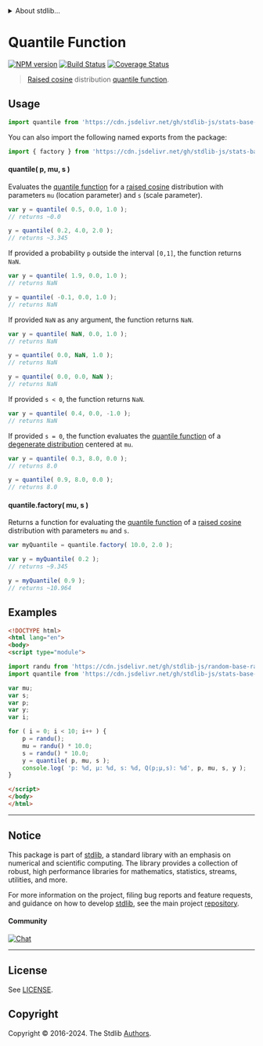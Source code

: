 <!--

@license Apache-2.0

Copyright (c) 2018 The Stdlib Authors.

Licensed under the Apache License, Version 2.0 (the "License");
you may not use this file except in compliance with the License.
You may obtain a copy of the License at

   http://www.apache.org/licenses/LICENSE-2.0

Unless required by applicable law or agreed to in writing, software
distributed under the License is distributed on an "AS IS" BASIS,
WITHOUT WARRANTIES OR CONDITIONS OF ANY KIND, either express or implied.
See the License for the specific language governing permissions and
limitations under the License.

-->


<details>
  <summary>
    About stdlib...
  </summary>
  <p>We believe in a future in which the web is a preferred environment for numerical computation. To help realize this future, we've built stdlib. stdlib is a standard library, with an emphasis on numerical and scientific computation, written in JavaScript (and C) for execution in browsers and in Node.js.</p>
  <p>The library is fully decomposable, being architected in such a way that you can swap out and mix and match APIs and functionality to cater to your exact preferences and use cases.</p>
  <p>When you use stdlib, you can be absolutely certain that you are using the most thorough, rigorous, well-written, studied, documented, tested, measured, and high-quality code out there.</p>
  <p>To join us in bringing numerical computing to the web, get started by checking us out on <a href="https://github.com/stdlib-js/stdlib">GitHub</a>, and please consider <a href="https://opencollective.com/stdlib">financially supporting stdlib</a>. We greatly appreciate your continued support!</p>
</details>

# Quantile Function

[![NPM version][npm-image]][npm-url] [![Build Status][test-image]][test-url] [![Coverage Status][coverage-image]][coverage-url] <!-- [![dependencies][dependencies-image]][dependencies-url] -->

> [Raised cosine][cosine-distribution] distribution [quantile function][quantile-function].

<section class="intro">

<!-- /.intro -->



<section class="usage">

## Usage

```javascript
import quantile from 'https://cdn.jsdelivr.net/gh/stdlib-js/stats-base-dists-cosine-quantile@v0.2.0-esm/index.mjs';
```

You can also import the following named exports from the package:

```javascript
import { factory } from 'https://cdn.jsdelivr.net/gh/stdlib-js/stats-base-dists-cosine-quantile@v0.2.0-esm/index.mjs';
```

#### quantile( p, mu, s )

Evaluates the [quantile function][quantile-function] for a [raised cosine][cosine-distribution] distribution with parameters `mu` (location parameter) and `s` (scale parameter).

```javascript
var y = quantile( 0.5, 0.0, 1.0 );
// returns ~0.0

y = quantile( 0.2, 4.0, 2.0 );
// returns ~3.345
```

If provided a probability `p` outside the interval `[0,1]`, the function returns `NaN`.

```javascript
var y = quantile( 1.9, 0.0, 1.0 );
// returns NaN

y = quantile( -0.1, 0.0, 1.0 );
// returns NaN
```

If provided `NaN` as any argument, the function returns `NaN`.

```javascript
var y = quantile( NaN, 0.0, 1.0 );
// returns NaN

y = quantile( 0.0, NaN, 1.0 );
// returns NaN

y = quantile( 0.0, 0.0, NaN );
// returns NaN
```

If provided `s < 0`, the function returns `NaN`.

```javascript
var y = quantile( 0.4, 0.0, -1.0 );
// returns NaN
```

If provided `s = 0`, the function evaluates the [quantile function][quantile-function] of a [degenerate distribution][degenerate-distribution] centered at `mu`.

```javascript
var y = quantile( 0.3, 8.0, 0.0 );
// returns 8.0

y = quantile( 0.9, 8.0, 0.0 );
// returns 8.0
```

#### quantile.factory( mu, s )

Returns a function for evaluating the [quantile function][quantile-function] of a [raised cosine][cosine-distribution] distribution with parameters `mu` and `s`.

```javascript
var myQuantile = quantile.factory( 10.0, 2.0 );

var y = myQuantile( 0.2 );
// returns ~9.345

y = myQuantile( 0.9 );
// returns ~10.964
```

</section>

<!-- /.usage -->

<section class="examples">

## Examples

<!-- eslint no-undef: "error" -->

```html
<!DOCTYPE html>
<html lang="en">
<body>
<script type="module">

import randu from 'https://cdn.jsdelivr.net/gh/stdlib-js/random-base-randu@esm/index.mjs';
import quantile from 'https://cdn.jsdelivr.net/gh/stdlib-js/stats-base-dists-cosine-quantile@v0.2.0-esm/index.mjs';

var mu;
var s;
var p;
var y;
var i;

for ( i = 0; i < 10; i++ ) {
    p = randu();
    mu = randu() * 10.0;
    s = randu() * 10.0;
    y = quantile( p, mu, s );
    console.log( 'p: %d, µ: %d, s: %d, Q(p;µ,s): %d', p, mu, s, y );
}

</script>
</body>
</html>
```

</section>

<!-- /.examples -->

<!-- Section for related `stdlib` packages. Do not manually edit this section, as it is automatically populated. -->

<section class="related">

</section>

<!-- /.related -->

<!-- Section for all links. Make sure to keep an empty line after the `section` element and another before the `/section` close. -->


<section class="main-repo" >

* * *

## Notice

This package is part of [stdlib][stdlib], a standard library with an emphasis on numerical and scientific computing. The library provides a collection of robust, high performance libraries for mathematics, statistics, streams, utilities, and more.

For more information on the project, filing bug reports and feature requests, and guidance on how to develop [stdlib][stdlib], see the main project [repository][stdlib].

#### Community

[![Chat][chat-image]][chat-url]

---

## License

See [LICENSE][stdlib-license].


## Copyright

Copyright &copy; 2016-2024. The Stdlib [Authors][stdlib-authors].

</section>

<!-- /.stdlib -->

<!-- Section for all links. Make sure to keep an empty line after the `section` element and another before the `/section` close. -->

<section class="links">

[npm-image]: http://img.shields.io/npm/v/@stdlib/stats-base-dists-cosine-quantile.svg
[npm-url]: https://npmjs.org/package/@stdlib/stats-base-dists-cosine-quantile

[test-image]: https://github.com/stdlib-js/stats-base-dists-cosine-quantile/actions/workflows/test.yml/badge.svg?branch=v0.2.0
[test-url]: https://github.com/stdlib-js/stats-base-dists-cosine-quantile/actions/workflows/test.yml?query=branch:v0.2.0

[coverage-image]: https://img.shields.io/codecov/c/github/stdlib-js/stats-base-dists-cosine-quantile/main.svg
[coverage-url]: https://codecov.io/github/stdlib-js/stats-base-dists-cosine-quantile?branch=main

<!--

[dependencies-image]: https://img.shields.io/david/stdlib-js/stats-base-dists-cosine-quantile.svg
[dependencies-url]: https://david-dm.org/stdlib-js/stats-base-dists-cosine-quantile/main

-->

[chat-image]: https://img.shields.io/gitter/room/stdlib-js/stdlib.svg
[chat-url]: https://app.gitter.im/#/room/#stdlib-js_stdlib:gitter.im

[stdlib]: https://github.com/stdlib-js/stdlib

[stdlib-authors]: https://github.com/stdlib-js/stdlib/graphs/contributors

[umd]: https://github.com/umdjs/umd
[es-module]: https://developer.mozilla.org/en-US/docs/Web/JavaScript/Guide/Modules

[deno-url]: https://github.com/stdlib-js/stats-base-dists-cosine-quantile/tree/deno
[deno-readme]: https://github.com/stdlib-js/stats-base-dists-cosine-quantile/blob/deno/README.md
[umd-url]: https://github.com/stdlib-js/stats-base-dists-cosine-quantile/tree/umd
[umd-readme]: https://github.com/stdlib-js/stats-base-dists-cosine-quantile/blob/umd/README.md
[esm-url]: https://github.com/stdlib-js/stats-base-dists-cosine-quantile/tree/esm
[esm-readme]: https://github.com/stdlib-js/stats-base-dists-cosine-quantile/blob/esm/README.md
[branches-url]: https://github.com/stdlib-js/stats-base-dists-cosine-quantile/blob/main/branches.md

[stdlib-license]: https://raw.githubusercontent.com/stdlib-js/stats-base-dists-cosine-quantile/main/LICENSE

[cosine-distribution]: https://en.wikipedia.org/wiki/Raised_cosine_distribution

[quantile-function]: https://en.wikipedia.org/wiki/Quantile_function

[degenerate-distribution]: https://en.wikipedia.org/wiki/Degenerate_distribution

</section>

<!-- /.links -->
